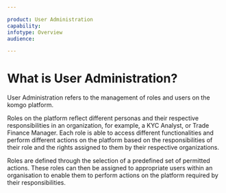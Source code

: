 ```yaml
---

product: User Administration
capability: 
infotype: Overview
audience: 

---
```

# What is User Administration?

User Administration refers to the management of roles and users on the komgo platform.

Roles on the platform reflect different personas and their respective responsibilities in an organization, for example, a KYC Analyst, or Trade Finance Manager. Each role is able to access different functionalities and perform different actions on the platform based on the responsibilities of their role and the rights assigned to them by their respective organizations.

Roles are defined through the selection of a predefined set of permitted actions. These roles can then be assigned to appropriate users within an organisation to enable them to perform actions on the platform required by their responsibilities.